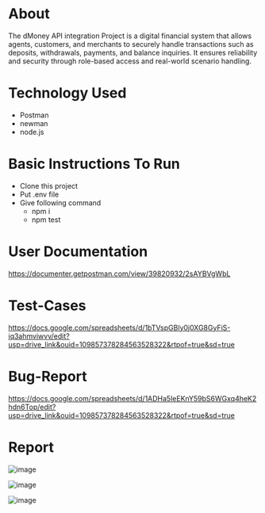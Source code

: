 # About
The dMoney API integration Project is a digital financial system that allows agents, customers, and merchants to securely handle transactions such as deposits, withdrawals, payments, and balance inquiries. It ensures reliability and security through role-based access and real-world scenario handling.

# Technology Used
- Postman
- newman
- node.js

# Basic Instructions To Run
- Clone this project
- Put .env file
- Give following command
  - npm i
  - npm test

# User Documentation
https://documenter.getpostman.com/view/39820932/2sAYBVgWbL

# Test-Cases
https://docs.google.com/spreadsheets/d/1bTVspGBly0j0XG8GyFiS-iq3ahmviwvv/edit?usp=drive_link&ouid=109857378284563528322&rtpof=true&sd=true

# Bug-Report
https://docs.google.com/spreadsheets/d/1ADHa5leEKnY59bS6WGxq4heK2hdn6Top/edit?usp=drive_link&ouid=109857378284563528322&rtpof=true&sd=true

# Report
![image](https://github.com/user-attachments/assets/513fdd9c-e48f-404a-bb51-ee8f4bfb8094)

![image](https://github.com/user-attachments/assets/26ac0333-52b5-4042-a173-280742d800fd)

![image](https://github.com/user-attachments/assets/8dd4eb31-3fae-4c77-ae60-f5a451a9f092)




